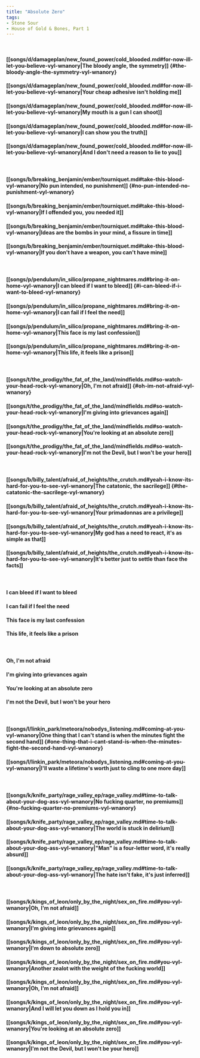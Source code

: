 ```yaml
---
title: "Absolute Zero"
tags:
- Stone Sour
- House of Gold & Bones, Part 1
---
```

&nbsp;
#### [[songs/d/damageplan/new_found_power/cold_blooded.md#for-now-ill-let-you-believe-vyl-wnanory|The bloody angle, the symmetry]] {#the-bloody-angle-the-symmetry-vyl-wnanory}
#### [[songs/d/damageplan/new_found_power/cold_blooded.md#for-now-ill-let-you-believe-vyl-wnanory|Your cheap adhesive isn't holding me]]
#### [[songs/d/damageplan/new_found_power/cold_blooded.md#for-now-ill-let-you-believe-vyl-wnanory|My mouth is a gun I can shoot]]
#### [[songs/d/damageplan/new_found_power/cold_blooded.md#for-now-ill-let-you-believe-vyl-wnanory|I can show you the truth]]
#### [[songs/d/damageplan/new_found_power/cold_blooded.md#for-now-ill-let-you-believe-vyl-wnanory|And I don't need a reason to lie to you]]
&nbsp;
#### [[songs/b/breaking_benjamin/ember/tourniquet.md#take-this-blood-vyl-wnanory|No pun intended, no punishment]] {#no-pun-intended-no-punishment-vyl-wnanory}
#### [[songs/b/breaking_benjamin/ember/tourniquet.md#take-this-blood-vyl-wnanory|If I offended you, you needed it]]
#### [[songs/b/breaking_benjamin/ember/tourniquet.md#take-this-blood-vyl-wnanory|Ideas are the bombs in your mind, a fissure in time]]
#### [[songs/b/breaking_benjamin/ember/tourniquet.md#take-this-blood-vyl-wnanory|If you don't have a weapon, you can't have mine]]
&nbsp;
#### [[songs/p/pendulum/in_silico/propane_nightmares.md#bring-it-on-home-vyl-wnanory|I can bleed if I want to bleed]] {#i-can-bleed-if-i-want-to-bleed-vyl-wnanory}
#### [[songs/p/pendulum/in_silico/propane_nightmares.md#bring-it-on-home-vyl-wnanory|I can fail if I feel the need]]
#### [[songs/p/pendulum/in_silico/propane_nightmares.md#bring-it-on-home-vyl-wnanory|This face is my last confession]]
#### [[songs/p/pendulum/in_silico/propane_nightmares.md#bring-it-on-home-vyl-wnanory|This life, it feels like a prison]]
&nbsp;
#### [[songs/t/the_prodigy/the_fat_of_the_land/mindfields.md#so-watch-your-head-rock-vyl-wnanory|Oh, I'm not afraid]] {#oh-im-not-afraid-vyl-wnanory}
#### [[songs/t/the_prodigy/the_fat_of_the_land/mindfields.md#so-watch-your-head-rock-vyl-wnanory|I'm giving into grievances again]]
#### [[songs/t/the_prodigy/the_fat_of_the_land/mindfields.md#so-watch-your-head-rock-vyl-wnanory|You're looking at an absolute zero]]
#### [[songs/t/the_prodigy/the_fat_of_the_land/mindfields.md#so-watch-your-head-rock-vyl-wnanory|I'm not the Devil, but I won't be your hero]]
&nbsp;
#### [[songs/b/billy_talent/afraid_of_heights/the_crutch.md#yeah-i-know-its-hard-for-you-to-see-vyl-wnanory|The catatonic, the sacrilege]] {#the-catatonic-the-sacrilege-vyl-wnanory}
#### [[songs/b/billy_talent/afraid_of_heights/the_crutch.md#yeah-i-know-its-hard-for-you-to-see-vyl-wnanory|Your primadonnas are a privilege]]
#### [[songs/b/billy_talent/afraid_of_heights/the_crutch.md#yeah-i-know-its-hard-for-you-to-see-vyl-wnanory|My god has a need to react, it's as simple as that]]
#### [[songs/b/billy_talent/afraid_of_heights/the_crutch.md#yeah-i-know-its-hard-for-you-to-see-vyl-wnanory|It's better just to settle than face the facts]]
&nbsp;
#### I can bleed if I want to bleed
#### I can fail if I feel the need
#### This face is my last confession
#### This life, it feels like a prison
&nbsp;
#### Oh, I'm not afraid
#### I'm giving into grievances again
#### You're looking at an absolute zero
#### I'm not the Devil, but I won't be your hero
&nbsp;
#### [[songs/l/linkin_park/meteora/nobodys_listening.md#coming-at-you-vyl-wnanory|One thing that I can't stand is when the minutes fight the second hand]] {#one-thing-that-i-cant-stand-is-when-the-minutes-fight-the-second-hand-vyl-wnanory}
#### [[songs/l/linkin_park/meteora/nobodys_listening.md#coming-at-you-vyl-wnanory|I'll waste a lifetime's worth just to cling to one more day]]
&nbsp;
#### [[songs/k/knife_party/rage_valley_ep/rage_valley.md#time-to-talk-about-your-dog-ass-vyl-wnanory|No fucking quarter, no premiums]] {#no-fucking-quarter-no-premiums-vyl-wnanory}
#### [[songs/k/knife_party/rage_valley_ep/rage_valley.md#time-to-talk-about-your-dog-ass-vyl-wnanory|The world is stuck in delirium]]
#### [[songs/k/knife_party/rage_valley_ep/rage_valley.md#time-to-talk-about-your-dog-ass-vyl-wnanory|"Man" is a four-letter word, it's really absurd]]
#### [[songs/k/knife_party/rage_valley_ep/rage_valley.md#time-to-talk-about-your-dog-ass-vyl-wnanory|The hate isn't fake, it's just inferred]]
&nbsp;
#### [[songs/k/kings_of_leon/only_by_the_night/sex_on_fire.md#you-vyl-wnanory|Oh, I'm not afraid]]
#### [[songs/k/kings_of_leon/only_by_the_night/sex_on_fire.md#you-vyl-wnanory|I'm giving into grievances again]]
#### [[songs/k/kings_of_leon/only_by_the_night/sex_on_fire.md#you-vyl-wnanory|I'm down to absolute zero]]
#### [[songs/k/kings_of_leon/only_by_the_night/sex_on_fire.md#you-vyl-wnanory|Another zealot with the weight of the fucking world]]
#### [[songs/k/kings_of_leon/only_by_the_night/sex_on_fire.md#you-vyl-wnanory|Oh, I'm not afraid]]
#### [[songs/k/kings_of_leon/only_by_the_night/sex_on_fire.md#you-vyl-wnanory|And I will let you down as I hold you in]]
#### [[songs/k/kings_of_leon/only_by_the_night/sex_on_fire.md#you-vyl-wnanory|You're looking at an absolute zero]]
#### [[songs/k/kings_of_leon/only_by_the_night/sex_on_fire.md#you-vyl-wnanory|I'm not the Devil, but I won't be your hero]]
